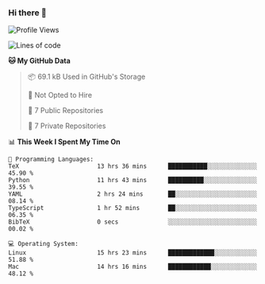 ### Hi there 👋

<!--
**huayuan4396/huayuan4396** is a ✨ _special_ ✨ repository because its `README.md` (this file) appears on your GitHub profile.

Here are some ideas to get you started:

- 🔭 I’m currently working on ...
- 🌱 I’m currently learning ...
- 👯 I’m looking to collaborate on ...
- 🤔 I’m looking for help with ...
- 💬 Ask me about ...
- 📫 How to reach me: ...
- 😄 Pronouns: ...
- ⚡ Fun fact: ...
-->

<!--START_SECTION:waka-->
![Profile Views](http://img.shields.io/badge/Profile%20Views-0-blue)

![Lines of code](https://img.shields.io/badge/From%20Hello%20World%20I%27ve%20Written-253.0%20thousand%20lines%20of%20code-blue)

**🐱 My GitHub Data** 

> 📦 69.1 kB Used in GitHub's Storage 
 > 
> 🚫 Not Opted to Hire
 > 
> 📜 7 Public Repositories 
 > 
> 🔑 7 Private Repositories 
 > 
📊 **This Week I Spent My Time On** 

```text
💬 Programming Languages: 
TeX                      13 hrs 36 mins      ███████████░░░░░░░░░░░░░░   45.90 % 
Python                   11 hrs 43 mins      ██████████░░░░░░░░░░░░░░░   39.55 % 
YAML                     2 hrs 24 mins       ██░░░░░░░░░░░░░░░░░░░░░░░   08.14 % 
TypeScript               1 hr 52 mins        ██░░░░░░░░░░░░░░░░░░░░░░░   06.35 % 
BibTeX                   0 secs              ░░░░░░░░░░░░░░░░░░░░░░░░░   00.02 % 

💻 Operating System: 
Linux                    15 hrs 23 mins      █████████████░░░░░░░░░░░░   51.88 % 
Mac                      14 hrs 16 mins      ████████████░░░░░░░░░░░░░   48.12 % 
```


<!--END_SECTION:waka-->
